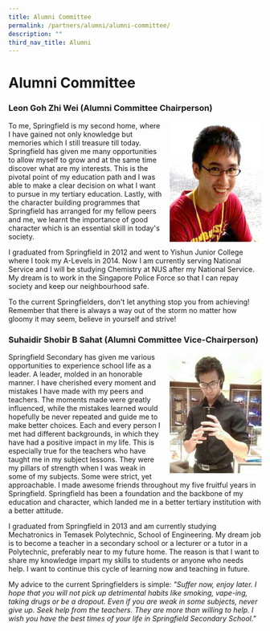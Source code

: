 ```yaml
---
title: Alumni Committee
permalink: /partners/alumni/alumni-committee/
description: ""
third_nav_title: Alumni
---
```

# **Alumni Committee**

###   Leon Goh Zhi Wei (Alumni Committee Chairperson)  
  
<img src="/images/Alumni_Chairperson.jpg" style="width:183px;height:240px;margin-left:15px;" align = "right">


To me, Springfield is my second home, where I have gained not only knowledge but memories which I still treasure till today. Springfield has given me many opportunities to allow myself to grow and at the same time discover what are my interests. This is the pivotal point of my education path and I was able to make a clear decision on what I want to pursue in my tertiary education. Lastly, with the character building programmes that Springfield has arranged for my fellow peers and me, we learnt the importance of good character which is an essential skill in today's society. 

I graduated from Springfield in 2012 and went to Yishun Junior College where I took my A-Levels in 2014. Now I am currently serving National Service and I will be studying Chemistry at NUS after my National Service. My dream is to work in the Singapore Police Force so that I can repay society and keep our neighbourhood safe.

To the current Springfielders, don't let anything stop you from achieving! Remember that there is always a way out of the storm no matter how gloomy it may seem, believe in yourself and strive!

### Suhaidir Shobir B Sahat (Alumni Committee Vice-Chairperson)

<img src="/images/Alumni_ViceChairperson%202.jpg" style="width:183px;height:240px;margin-left:15px;" align = "right">

Springfield Secondary has given me various opportunities to experience school life as a leader. A leader, molded in an honorable manner. I have cherished every moment and mistakes I have made with my peers and teachers. The moments made were greatly influenced, while the mistakes learned would hopefully be never repeated and guide me to make better choices. Each and every person I met had different backgrounds, in which they have had a positive impact in my life. This is especially true for the teachers who have taught me in my subject lessons. They were my pillars of strength when I was weak in some of my subjects. Some were strict, yet approachable. I made awesome friends throughout my five fruitful years in Springfield. Springfield has been a foundation and the backbone of my education and character, which landed me in a better tertiary institution with a better attitude.

I graduated from Springfield in 2013 and am currently studying Mechatronics in Temasek Polytechnic, School of Engineering. My dream job is to become a teacher in a secondary school or a lecturer or a tutor in a Polytechnic, preferably near to my future home. The reason is that I want to share my knowledge impart my skills to students or anyone who needs help. I want to continue this cycle of learning now and teaching in future.

My advice to the current Springfielders is simple: _"Suffer now, enjoy later. I hope that you will not pick up detrimental habits like smoking, vape-ing, taking drugs or be a dropout. Even if you are weak in some subjects, never give up. Seek help from the teachers. They are more than willing to help. I wish you have the best times of your life in Springfield Secondary School."_
